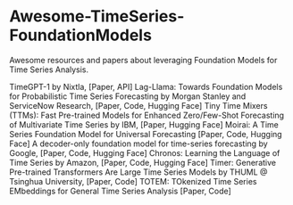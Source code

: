 # Awesome-TimeSeries-FoundationModels
Awesome resources and papers about leveraging Foundation Models for Time Series Analysis.


TimeGPT-1 by Nixtla, [Paper, API]
Lag-Llama: Towards Foundation Models for Probabilistic Time Series Forecasting by Morgan Stanley and ServiceNow Research, [Paper, Code, Hugging Face]
Tiny Time Mixers (TTMs): Fast Pre-trained Models for Enhanced Zero/Few-Shot Forecasting of Multivariate Time Series by IBM, [Paper, Hugging Face]
Moirai: A Time Series Foundation Model for Universal Forecasting [Paper, Code, Hugging Face]
A decoder-only foundation model for time-series forecasting by Google, [Paper, Code, Hugging Face]
Chronos: Learning the Language of Time Series by Amazon, [Paper, Code, Hugging Face]
Timer: Generative Pre-trained Transformers Are Large Time Series Models by THUML @ Tsinghua University, [Paper, Code]
TOTEM: TOkenized Time Series EMbeddings for General Time Series Analysis [Paper, Code]
